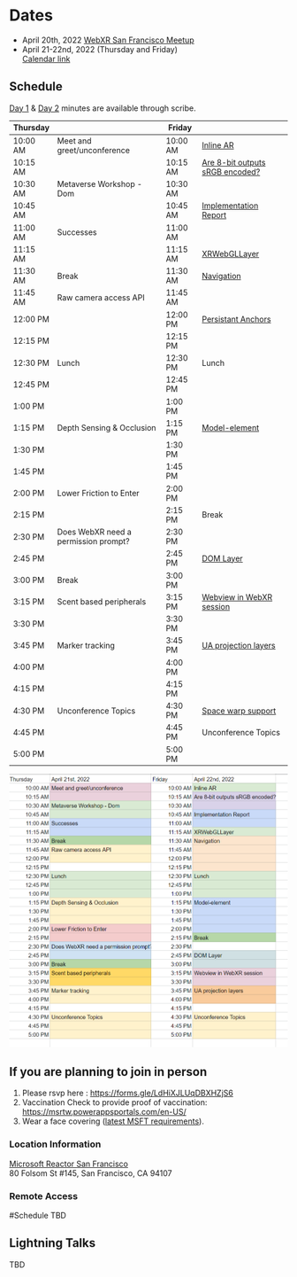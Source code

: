 # Dates

- April 20th, 2022 [WebXR San Francisco Meetup](https://www.meetup.com/Web-VR/events/285074729/)
- April 21-22nd, 2022 (Thursday and Friday)</br>
[Calendar link](https://www.w3.org/events/meetings/49c83780-eb0d-4d0a-a619-4d8f0637f7dd)</br>

## Schedule

[Day 1](https://www.w3.org/2022/04/21-immersive-web-minutes.html) & [Day 2](https://www.w3.org/2022/04/22-immersive-web-minutes.html) minutes are available through scribe.


| Thursday |                                      | Friday   |                                 |
| -------- | ------------------------------------ | -------- | ------------------------------- |
| 10:00 AM | Meet and greet/unconference          | 10:00 AM | [Inline AR](https://github.com/immersive-web/webxr-ar-module/issues/77)                      |
| 10:15 AM |                                      | 10:15 AM | [Are 8-bit outputs sRGB encoded?](https://github.com/immersive-web/webxr/issues/988) |
| 10:30 AM | Metaverse Workshop - Dom             | 10:30 AM |                                 |
| 10:45 AM |                                      | 10:45 AM | [Implementation Report](https://github.com/immersive-web/webxr/issues/1275)           |
| 11:00 AM | Successes                            | 11:00 AM |                                 |
| 11:15 AM |                                      | 11:15 AM | [XRWebGLLayer](https://github.com/immersive-web/webxr/issues/1272)                    |
| 11:30 AM | Break                                | 11:30 AM | [Navigation](https://github.com/immersive-web/navigation/issues/13)                   |
| 11:45 AM | Raw camera access API                | 11:45 AM |                                 |
| 12:00 PM |                                      | 12:00 PM | [Persistant Anchors](https://github.com/immersive-web/anchors/issues/71)             |
| 12:15 PM |                                      | 12:15 PM |                                 |
| 12:30 PM | Lunch                                | 12:30 PM | Lunch                           |
| 12:45 PM |                                      | 12:45 PM |                                 |
| 1:00 PM  |                                      | 1:00 PM  |                                 |
| 1:15 PM  | Depth Sensing & Occlusion            | 1:15 PM  | [Model-element](https://github.com/immersive-web/model-element/issues/2)                  |
| 1:30 PM  |                                      | 1:30 PM  |                                 |
| 1:45 PM  |                                      | 1:45 PM  |                                 |
| 2:00 PM  | Lower Friction to Enter              | 2:00 PM  |                                 |
| 2:15 PM  |                                      | 2:15 PM  | Break                           |
| 2:30 PM  | Does WebXR need a permission prompt? | 2:30 PM  |                                 |
| 2:45 PM  |                                      | 2:45 PM  | [DOM Layer](https://github.com/immersive-web/layers/issues/280)                       |
| 3:00 PM  | Break                                | 3:00 PM  |                                 |
| 3:15 PM  | Scent based peripherals              | 3:15 PM  | [Webview in WebXR session](https://github.com/immersive-web/administrivia/issues/185)        |
| 3:30 PM  |                                      | 3:30 PM  |                                 |
| 3:45 PM  | Marker tracking                      | 3:45 PM  | [UA projection layers](https://github.com/immersive-web/proposals/issues/75)            |
| 4:00 PM  |                                      | 4:00 PM  |                                 |
| 4:15 PM  |                                      | 4:15 PM  |                                 |
| 4:30 PM  | Unconference Topics                  | 4:30 PM  |[Space warp support](https://github.com/immersive-web/layers/issues/272) |
| 4:45 PM  |                                      | 4:45 PM  |Unconference Topics              |
| 5:00 PM  |                                      | 5:00 PM  |

![Color coded schedule](https://github.com/immersive-web/administrivia/blob/main/F2F-April-2022/f2fApril22Schedule.png)

## If you are planning to join in person

1. Please rsvp here : https://forms.gle/LdHiXJLUqDBXHZjS6
2. Vaccination Check to provide proof of vaccination: https://msrtw.powerappsportals.com/en-US/
3. Wear a face covering ([latest MSFT requirements](https://microsoft.sharepoint.com/teams/Emergency_Preparedness/SitePages/Microsoft-Office-Site-Updates.aspx)).

### Location Information

[Microsoft Reactor San Francisco](https://g.page/microsoft-reactor?share)</br>
80 Folsom St #145, San Francisco, CA 94107

### Remote Access

#Schedule
TBD

## Lightning Talks

TBD
